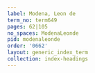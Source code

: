 ```yaml
---
label: Modena, Leon de
term_no: term649
pages: 62|105
no_spaces: ModenaLeonde
pid: modenaleonde
order: '0662'
layout: generic_index_term
collection: index-headings
---
```

